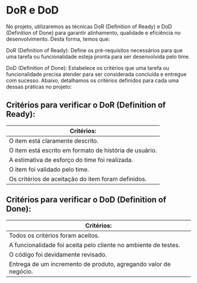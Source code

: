 # DoR e DoD

No projeto, utilizaremos as técnicas DoR (Definition of Ready) e DoD (Definition of Done) para garantir alinhamento, qualidade e eficiência no desenvolvimento. Desta forma, temos que:

DoR (Definition of Ready): Define os pré-requisitos necessários para que uma tarefa ou funcionalidade esteja pronta para ser desenvolvida pelo time.

DoD (Definition of Done): Estabelece os critérios que uma tarefa ou funcionalidade precisa atender para ser considerada concluída e entregue com sucesso.
Abaixo, detalhamos os critérios definidos para cada uma dessas práticas no projeto:

## Critérios para verificar o DoR (Definition of Ready):

| Critérios: |
| ----------- |
| O item está claramente descrito. | 
| O item está escrito em formato de história de usuário. |
| A estimativa de esforço do time foi realizada. |
| O item foi validado pelo time. |
| Os critérios de aceitação do item foram definidos. |


## Critérios para verificar o DoD (Definition of Done):

| Critérios: |
| ----------- |
| Todos os critérios foram aceitos. | 
| A funcionalidade foi aceita pelo cliente no ambiente de testes. |
| O código foi devidamente revisado. |
| Entrega de um incremento de produto, agregando valor de negócio. |
